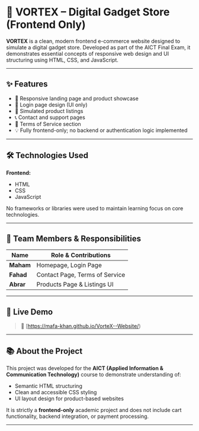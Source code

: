 # 🔌 VORTEX – Digital Gadget Store (Frontend Only)

**VORTEX** is a clean, modern frontend e-commerce website designed to simulate a digital gadget store. Developed as part of the AICT Final Exam, it demonstrates essential concepts of responsive web design and UI structuring using HTML, CSS, and JavaScript.

---

## ✨ Features

- 📱 Responsive landing page and product showcase  
- 🔐 Login page design (UI only)  
- 🛒 Simulated product listings  
- 📞 Contact and support pages  
- 📄 Terms of Service section  
- 💡 Fully frontend-only; no backend or authentication logic implemented

---

## 🛠️ Technologies Used

**Frontend:**
- HTML  
- CSS  
- JavaScript  

No frameworks or libraries were used to maintain learning focus on core technologies.

---

## 👥 Team Members & Responsibilities

| Name     | Role & Contributions                     |
|----------|-------------------------------------------|
| **Maham**  | Homepage, Login Page                    |
| **Fahad**  | Contact Page, Terms of Service          |
| **Abrar**  | Products Page & Listings UI             |

---

## 🚀 Live Demo

> 🔗 [https://mafa-khan.github.io/VorteX--Website/)  
<!-- Replace with actual deployment link if hosted under a different GitHub account -->

---

## 📚 About the Project

This project was developed for the **AICT (Applied Information & Communication Technology)** course to demonstrate understanding of:
- Semantic HTML structuring
- Clean and accessible CSS styling
- UI layout design for product-based websites

It is strictly a **frontend-only** academic project and does not include cart functionality, backend integration, or payment processing.

---







